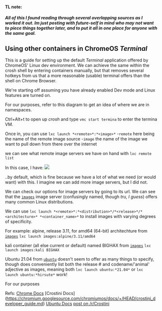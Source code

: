 #### TL note:
##### All of this I found reading through several overlapping sources as I worked it out. Im just posting with future-self in mind who may not want to piece things together later, and to put it all in one place for anyone with the same goal.

## Using other containers in ChromeOS _Terminal_
This is a guide for setting up the default _Terminal_ application offered by ChromeOS' Linux dev environment. We can achieve the same within the crosh shell by entering containers manually, but that removes several hotkeys from us that a more reasonable (usable) terminal offers than the shell on Chrome Browser. 

We're starting off assuming you have already enabled Dev mode and Linux features are turned on.

For our purposes, refer to this diagram to get an idea of where we are in namespaces.

Ctrl+Alt+t to open up _crosh_ and type
`vmc start termina`
to enter the termina VM.

Once in, you can use
`lxc launch *<remote>*:*<image>*`
-`remote` here being the name of the remote image source
-`image` the name of the image we want to pull down from there over the internet

we can see what remote image servers we have on hand with
`lxc remote list`

In this case, I have:
![](https://user-images.githubusercontent.com/54195989/142089061-34b0a99b-ea12-40b0-b9f9-7c373e5650dd.png)

..by default, which is fine because we have a lot of what we need (or would want) with this. I imagine we can add more image servers, but I did not.

We can check our options for image servers by going to its url. We can see that the [`images`](https://us.lxd.images.canonical.com/) image server (confusingly named, though _tru, I guess_) offers many common Linux distributions.
  
We can use `lxc launch *<remote>*:*<distribution>*/*<release>*/*<architecture>* *<container_name>*`
to install images with varying degrees of specificity.

For example:
alpine, release 3.11, for amd64 (64-bit) architechture from [`images`](https://us.lxd.images.canonical.com/)
`lxc launch images:alpine/3.11/amd64 `

kali container (all else current or default) named BIGHAX from [`images`](https://us.lxd.images.canonical.com/)
`lxc launch images:kali BIGHAX`

Ubuntu 21.04 from [`ubuntu`](https://cloud-images.ubuntu.com/releases/) doesn't seem to offer as many things to specify, though does conveniently list both the release # and codename/'animal' adjective as images, meaning both 
`lxc launch ubuntu:*21.04*`
or 
`lxc launch ubuntu:*hirsute*` work!


For our purposes

Refs:
[Chrome Docs](https://chromium.googlesource.com/chromiumos/docs/+/HEAD/containers_and_vms.md)
[Crostini Docs]
(https://chromium.googlesource.com/chromiumos/docs/+/HEAD/crostini_developer_guide.md)
[Ubuntu Docs](https://ubuntu.com/blog/using-lxd-on-your-chromebook)
[post on /r/Crostini](https://www.reddit.com/r/Crostini/comments/fj8ddg/instructions_for_kali_linux_on_crostini/)
